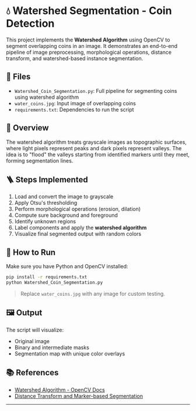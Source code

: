 # 💧 Watershed Segmentation - Coin Detection

This project implements the **Watershed Algorithm** using OpenCV to segment overlapping coins in an image. It demonstrates an end-to-end pipeline of image preprocessing, morphological operations, distance transform, and watershed-based instance segmentation.

## 📂 Files

- `Watershed_Coin_Segmentation.py`: Full pipeline for segmenting coins using watershed algorithm
- `water_coins.jpg`: Input image of overlapping coins
- `requirements.txt`: Dependencies to run the script

## 🧠 Overview

The watershed algorithm treats grayscale images as topographic surfaces, where light pixels represent peaks and dark pixels represent valleys. The idea is to "flood" the valleys starting from identified markers until they meet, forming segmentation lines.

## 🪜 Steps Implemented

1. Load and convert the image to grayscale
2. Apply Otsu's thresholding
3. Perform morphological operations (erosion, dilation)
4. Compute sure background and foreground
5. Identify unknown regions
6. Label components and apply the **watershed algorithm**
7. Visualize final segmented output with random colors

## 🔧 How to Run

Make sure you have Python and OpenCV installed:

```bash
pip install -r requirements.txt
python Watershed_Coin_Segmentation.py
```

> Replace `water_coins.jpg` with any image for custom testing.

## 🖼️ Output

The script will visualize:
- Original image
- Binary and intermediate masks
- Segmentation map with unique color overlays

## 📚 References

- [Watershed Algorithm - OpenCV Docs](https://docs.opencv.org/master/d3/db4/tutorial_py_watershed.html)
- [Distance Transform and Marker-based Segmentation](https://learnopencv.com/)

---
